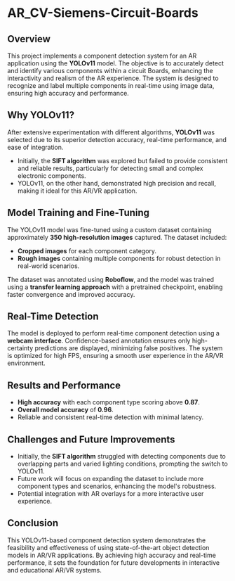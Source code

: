 # AR_CV-Siemens-Circuit-Boards 
## Overview
This project implements a component detection system for an AR application using the **YOLOv11** model. The objective is to accurately detect and identify various  components within a circuit Boards, enhancing the interactivity and realism of the AR experience. The system is designed to recognize and label multiple components in real-time using image data, ensuring high accuracy and performance.

## Why YOLOv11?
After extensive experimentation with different algorithms, **YOLOv11** was selected due to its superior detection accuracy, real-time performance, and ease of integration. 

- Initially, the **SIFT algorithm** was explored but failed to provide consistent and reliable results, particularly for detecting small and complex electronic components.
- YOLOv11, on the other hand, demonstrated high precision and recall, making it ideal for this AR/VR application.

## Model Training and Fine-Tuning
The YOLOv11 model was fine-tuned using a custom dataset containing approximately **350 high-resolution images** captured. The dataset included:
- **Cropped images** for each component category.
- **Rough images** containing multiple components for robust detection in real-world scenarios.

The dataset was annotated using **Roboflow**, and the model was trained using a **transfer learning approach** with a pretrained checkpoint, enabling faster convergence and improved accuracy.

## Real-Time Detection
The model is deployed to perform real-time component detection using a **webcam interface**. Confidence-based annotation ensures only high-certainty predictions are displayed, minimizing false positives. The system is optimized for high FPS, ensuring a smooth user experience in the AR/VR environment.

## Results and Performance
- **High accuracy** with each component type scoring above **0.87**.
- **Overall model accuracy** of **0.96**.
- Reliable and consistent real-time detection with minimal latency.

## Challenges and Future Improvements
- Initially, the **SIFT algorithm** struggled with detecting components due to overlapping parts and varied lighting conditions, prompting the switch to YOLOv11.
- Future work will focus on expanding the dataset to include more component types and scenarios, enhancing the model's robustness.
- Potential integration with AR overlays for a more interactive user experience.

## Conclusion
This YOLOv11-based component detection system demonstrates the feasibility and effectiveness of using state-of-the-art object detection models in AR/VR applications. By achieving high accuracy and real-time performance, it sets the foundation for future developments in interactive and educational AR/VR systems.
